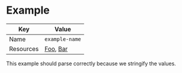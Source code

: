 # Example

| Key       | Value                                                                                    |
| --------- | ---------------------------------------------------------------------------------------- |
| Name      | `example-name`                                                                           |
| Resources | [Foo](https://foo.com/bar/example.html), [Bar](https://bar.com/example/0?foo=true&bar=5) |

This example should parse correctly because we stringify the values.
